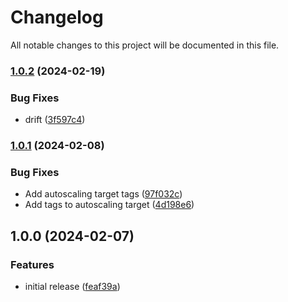 # Changelog

All notable changes to this project will be documented in this file.

### [1.0.2](https://github.com/finisterra-io/terraform-aws-msk/compare/v1.0.1...v1.0.2) (2024-02-19)


### Bug Fixes

* drift ([3f597c4](https://github.com/finisterra-io/terraform-aws-msk/commit/3f597c4b72d39e3ae2e2a844aac64d86a7b96e7d))

### [1.0.1](https://github.com/finisterra-io/terraform-aws-msk/compare/v1.0.0...v1.0.1) (2024-02-08)


### Bug Fixes

* Add autoscaling target tags ([97f032c](https://github.com/finisterra-io/terraform-aws-msk/commit/97f032c98907f5bcb8ae550e356891464a24bf3c))
* Add tags to autoscaling target ([4d198e6](https://github.com/finisterra-io/terraform-aws-msk/commit/4d198e650d77bb16b610eff6736eb33b7e139aa9))

## 1.0.0 (2024-02-07)


### Features

* initial release ([feaf39a](https://github.com/finisterra-io/terraform-aws-msk/commit/feaf39a568593a87487d73362fd8e32bd00fd648))
